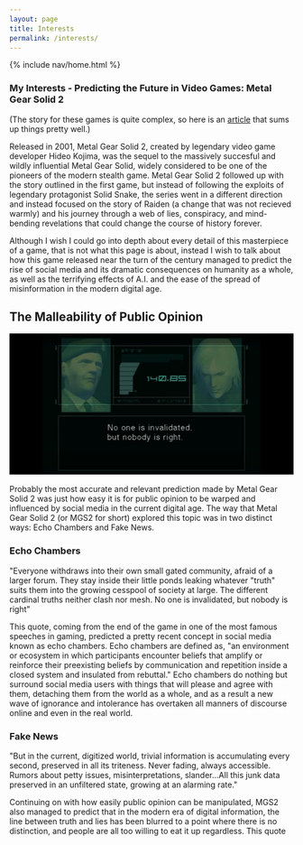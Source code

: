 ```yaml
---
layout: page
title: Interests
permalink: /interests/
---
```


{% include nav/home.html %}

### My Interests - Predicting the Future in Video Games: Metal Gear Solid 2

(The story for these games is quite complex, so here is an [article](https://www.svg.com/147452/the-entire-metal-gear-timeline-explained/) that sums up things pretty well.)

Released in 2001, Metal Gear Solid 2, created by legendary video game developer Hideo Kojima, was the sequel to the massively succesful and wildly influential Metal Gear Solid, widely considered to be one of the pioneers of the modern stealth game. Metal Gear Solid 2 followed up with the story outlined in the first game, but instead of following the exploits of legendary protagonist Solid Snake, the series went in a different direction and instead focused on the story of Raiden (a change that was not recieved warmly) and his journey through a web of lies, conspiracy, and mind-bending revelations that could change the course of history forever.

Although I wish I could go into depth about every detail of this masterpiece of a game, that is not what this page is about, instead I wish to talk about how this game released near the turn of the century managed to predict the rise of social media and its dramatic consequences on humanity as a whole, as well as the terrifying effects of A.I. and the ease of the spread of misinformation in the modern digital age. 

## The Malleability of Public Opinion 


![codec call](https://github.com/AlexTVL/alex_2025/blob/main/navigation/section/codecCall.png?raw=true)


Probably the most accurate and relevant prediction made by Metal Gear Solid 2 was just how easy it is for public opinion to be warped and influenced by social media in the current digital age. The way that Metal Gear Solid 2 (or MGS2 for short) explored this topic was in two distinct ways: Echo Chambers and Fake News.

### Echo Chambers
"Everyone withdraws into their own small gated community, afraid of a larger forum.
They stay inside their little ponds leaking whatever "truth" suits them into the growing cesspool of society at large. The different cardinal truths neither clash nor mesh. No one is invalidated, but nobody is right" 

This quote, coming from the end of the game in one of the most famous speeches in gaming, predicted a pretty recent concept in social media known as echo chambers. Echo chambers are defined as, "an environment or ecosystem in which participants encounter beliefs that amplify or reinforce their preexisting beliefs by communication and repetition inside a closed system and insulated from rebuttal." Echo chambers do nothing but surround social media users with things that will please and agree with them, detaching them from the world as a whole, and as a result a new wave of ignorance and intolerance has overtaken all manners of discourse online and even in the real world.

### Fake News 
"But in the current, digitized world, trivial information is accumulating every second, preserved in all its triteness. Never fading, always accessible. Rumors about petty issues, misinterpretations, slander...All this junk data preserved in an unfiltered state, growing at an alarming rate."

Continuing on with how easily public opinion can be manipulated, MGS2 also managed to predict that in the modern era of digital information, the line between truth and lies has been blurred to a point where there is no distinction, and people are all too willing to eat it up regardless. This quote 
